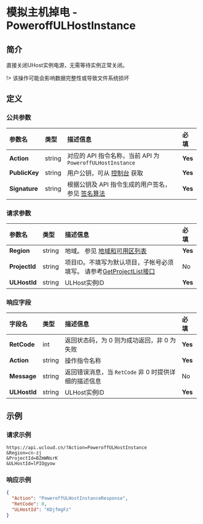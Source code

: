 # 模拟主机掉电 - PoweroffULHostInstance

## 简介

直接关闭UHost实例电源，无需等待实例正常关闭。



!> 该操作可能会影响数据完整性或导致文件系统损坏





## 定义

### 公共参数

| 参数名 | 类型 | 描述信息 | 必填 |
|:---|:---|:---|:---|
| **Action**     | string  | 对应的 API 指令名称，当前 API 为 `PoweroffULHostInstance`                        | **Yes** |
| **PublicKey**  | string  | 用户公钥，可从 [控制台](https://console.ucloud.cn/uapi/apikey) 获取                                             | **Yes** |
| **Signature**  | string  | 根据公钥及 API 指令生成的用户签名，参见 [签名算法](api/summary/signature.md)  | **Yes** |

### 请求参数

| 参数名 | 类型 | 描述信息 | 必填 |
|:---|:---|:---|:---|
| **Region** | string | 地域。 参见 [地域和可用区列表](https://docs.ucloud.cn/api/summary/regionlist) |**Yes**|
| **ProjectId** | string | 项目ID。不填写为默认项目，子帐号必须填写。 请参考[GetProjectList接口](https://docs.ucloud.cn/api/summary/get_project_list) |No|
| **ULHostId** | string | ULHost实例ID |**Yes**|

### 响应字段

| 字段名 | 类型 | 描述信息 | 必填 |
|:---|:---|:---|:---|
| **RetCode** | int | 返回状态码，为 0 则为成功返回，非 0 为失败 |**Yes**|
| **Action** | string | 操作指令名称 |**Yes**|
| **Message** | string | 返回错误消息，当 `RetCode` 非 0 时提供详细的描述信息 |No|
| **ULHostId** | string | ULHost实例ID |**Yes**|




## 示例

### 请求示例
    
```
https://api.ucloud.cn/?Action=PoweroffULHostInstance
&Region=cn-zj
&ProjectId=BZmWNsrK
&ULHostId=lPIOgyow
```

### 响应示例
    
```json
{
  "Action": "PoweroffULHostInstanceResponse",
  "RetCode": 0,
  "ULHostId": "KDjfmgFz"
}
```





